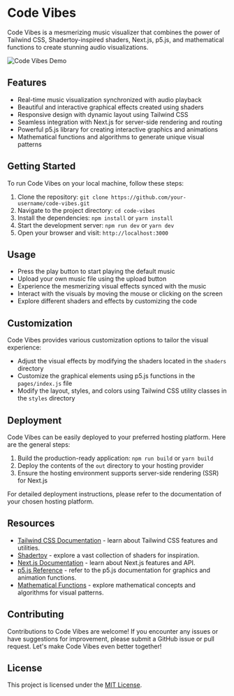 # Code Vibes

Code Vibes is a mesmerizing music visualizer that combines the power of Tailwind CSS, Shadertoy-inspired shaders, Next.js, p5.js, and mathematical functions to create stunning audio visualizations.

![Code Vibes Demo](demo.gif)

## Features

-   Real-time music visualization synchronized with audio playback
-   Beautiful and interactive graphical effects created using shaders
-   Responsive design with dynamic layout using Tailwind CSS
-   Seamless integration with Next.js for server-side rendering and routing
-   Powerful p5.js library for creating interactive graphics and animations
-   Mathematical functions and algorithms to generate unique visual patterns

## Getting Started

To run Code Vibes on your local machine, follow these steps:

1. Clone the repository: `git clone https://github.com/your-username/code-vibes.git`
2. Navigate to the project directory: `cd code-vibes`
3. Install the dependencies: `npm install` or `yarn install`
4. Start the development server: `npm run dev` or `yarn dev`
5. Open your browser and visit: `http://localhost:3000`

## Usage

-   Press the play button to start playing the default music
-   Upload your own music file using the upload button
-   Experience the mesmerizing visual effects synced with the music
-   Interact with the visuals by moving the mouse or clicking on the screen
-   Explore different shaders and effects by customizing the code

## Customization

Code Vibes provides various customization options to tailor the visual experience:

-   Adjust the visual effects by modifying the shaders located in the `shaders` directory
-   Customize the graphical elements using p5.js functions in the `pages/index.js` file
-   Modify the layout, styles, and colors using Tailwind CSS utility classes in the `styles` directory

## Deployment

Code Vibes can be easily deployed to your preferred hosting platform. Here are the general steps:

1. Build the production-ready application: `npm run build` or `yarn build`
2. Deploy the contents of the `out` directory to your hosting provider
3. Ensure the hosting environment supports server-side rendering (SSR) for Next.js

For detailed deployment instructions, please refer to the documentation of your chosen hosting platform.

## Resources

-   [Tailwind CSS Documentation](https://tailwindcss.com/docs) - learn about Tailwind CSS features and utilities.
-   [Shadertoy](https://www.shadertoy.com/) - explore a vast collection of shaders for inspiration.
-   [Next.js Documentation](https://nextjs.org/docs) - learn about Next.js features and API.
-   [p5.js Reference](https://p5js.org/reference/) - refer to the p5.js documentation for graphics and animation functions.
-   [Mathematical Functions](https://mathworld.wolfram.com/) - explore mathematical concepts and algorithms for visual patterns.

## Contributing

Contributions to Code Vibes are welcome! If you encounter any issues or have suggestions for improvement, please submit a GitHub issue or pull request. Let's make Code Vibes even better together!

## License

This project is licensed under the [MIT License](LICENSE).
